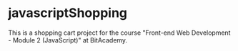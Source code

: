 # javascriptShopping
This is a shopping cart project for the course "Front-end Web Development - Module 2 (JavaScript)" at BitAcademy.
